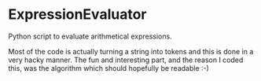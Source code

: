 # ExpressionEvaluator
Python script to evaluate arithmetical expressions.

Most of the code is actually turning a string into tokens and this is done in a very hacky manner. The fun and interesting part, and the reason I coded this, was the algorithm which should hopefully be readable :-)
